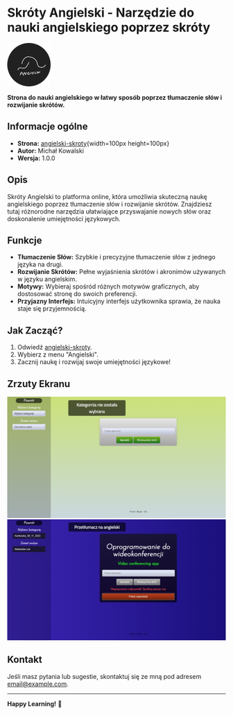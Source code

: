 # Skróty Angielski - Narzędzie do nauki angielskiego poprzez skróty

![Skróty Angielski Logo](screenshots/logo.png)

**Strona do nauki angielskiego w łatwy sposób poprzez tłumaczenie słów i rozwijanie skrótów.**

## Informacje ogólne

- **Strona:** [angielski-skroty](https://michal1223r.github.io/skroty-angielski/){width=100px height=100px}
- **Autor:** Michał Kowalski
- **Wersja:** 1.0.0

## Opis

Skróty Angielski to platforma online, która umożliwia skuteczną naukę angielskiego poprzez tłumaczenie słów i rozwijanie skrótów. Znajdziesz tutaj różnorodne narzędzia ułatwiające przyswajanie nowych słów oraz doskonalenie umiejętności językowych.

## Funkcje

- **Tłumaczenie Słów:** Szybkie i precyzyjne tłumaczenie słów z jednego języka na drugi.
- **Rozwijanie Skrótów:** Pełne wyjaśnienia skrótów i akronimów używanych w języku angielskim.
- **Motywy:** Wybieraj spośród różnych motywów graficznych, aby dostosować stronę do swoich preferencji.
- **Przyjazny Interfejs:** Intuicyjny interfejs użytkownika sprawia, że nauka staje się przyjemnością.

## Jak Zacząć?

1. Odwiedź [angielski-skroty](https://michal1223r.github.io/skroty-angielski/).
2. Wybierz z menu "Angielski".
3. Zacznij naukę i rozwijaj swoje umiejętności językowe!

## Zrzuty Ekranu

![Zrzut ekranu 1](screenshots/screenshot1.png)
![Zrzut ekranu 2](screenshots/screenshot2.png)

## Kontakt

Jeśli masz pytania lub sugestie, skontaktuj się ze mną pod adresem email@example.com.

---

**Happy Learning!** 🚀
